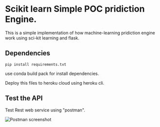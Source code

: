 # Scikit learn Simple POC pridiction Engine.

This is a simple implementation of how machine-learning pridiction engine work using sci-kit learning and flask.

## Dependencies

```
pip install requirements.txt
```

use conda build pack for install dependencies.

Deploy this files to heroku cloud using heroku cli.

## Test the API

Test Rest web service using "postman".

![Postman screenshot](../master/images-readme/api-sample.jpg?raw=true "Title")




